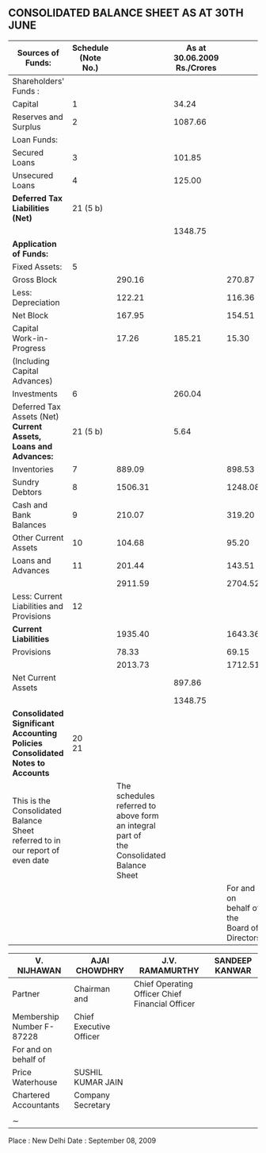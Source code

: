 ## CONSOLIDATED BALANCE SHEET AS AT 30TH JUNE

| Sources of Funds:                                                                            | Schedule<br>(Note No.) |                                                                                            | As at<br>30.06.2009<br>Rs./Crores |                                             | As at<br>30.06.2008<br>Rs./Crores |
|----------------------------------------------------------------------------------------------|------------------------|--------------------------------------------------------------------------------------------|-----------------------------------|---------------------------------------------|-----------------------------------|
| Shareholders' Funds :                                                                        |                        |                                                                                            |                                   |                                             |                                   |
| Capital                                                                                      | 1                      |                                                                                            | 34.24                             |                                             | 34.23                             |
| Reserves and Surplus                                                                         | 2                      |                                                                                            | 1087.66                           |                                             | 981.96                            |
| Loan Funds:                                                                                  |                        |                                                                                            |                                   |                                             |                                   |
| Secured Loans                                                                                | 3                      |                                                                                            | 101.85                            |                                             | 1.52                              |
| Unsecured Loans                                                                              | 4                      |                                                                                            | 125.00                            |                                             | 353.00                            |
| <b>Deferred Tax Liabilities (Net)</b>                                                        | 21 (5 b)               |                                                                                            |                                   |                                             | 6.72                              |
|                                                                                              |                        |                                                                                            | 1348.75                           |                                             | 1377.43                           |
| <b>Application of Funds:</b>                                                                 |                        |                                                                                            |                                   |                                             |                                   |
| Fixed Assets:                                                                                | 5                      |                                                                                            |                                   |                                             |                                   |
| Gross Block                                                                                  |                        | 290.16                                                                                     |                                   | 270.87                                      |                                   |
| Less: Depreciation                                                                           |                        | 122.21                                                                                     |                                   | 116.36                                      |                                   |
| Net Block                                                                                    |                        | 167.95                                                                                     |                                   | 154.51                                      |                                   |
| Capital Work-in-Progress                                                                     |                        | 17.26                                                                                      | 185.21                            | 15.30                                       | 169.81                            |
| (Including Capital Advances)                                                                 |                        |                                                                                            |                                   |                                             |                                   |
| Investments                                                                                  | 6                      |                                                                                            | 260.04                            |                                             | 215.61                            |
| Deferred Tax Assets (Net)<br><b>Current Assets, Loans and Advances:</b>                      | 21 (5 b)               |                                                                                            | 5.64                              |                                             |                                   |
| Inventories                                                                                  | 7                      | 889.09                                                                                     |                                   | 898.53                                      |                                   |
| Sundry Debtors                                                                               | 8                      | 1506.31                                                                                    |                                   | 1248.08                                     |                                   |
| Cash and Bank Balances                                                                       | 9                      | 210.07                                                                                     |                                   | 319.20                                      |                                   |
| Other Current Assets                                                                         | 10                     | 104.68                                                                                     |                                   | 95.20                                       |                                   |
| Loans and Advances                                                                           | 11                     | 201.44                                                                                     |                                   | 143.51                                      |                                   |
|                                                                                              |                        | 2911.59                                                                                    |                                   | 2704.52                                     |                                   |
| Less: Current Liabilities and Provisions                                                     | 12                     |                                                                                            |                                   |                                             |                                   |
| <b>Current Liabilities</b>                                                                   |                        | 1935.40                                                                                    |                                   | 1643.36                                     |                                   |
| Provisions                                                                                   |                        | 78.33                                                                                      |                                   | 69.15                                       |                                   |
|                                                                                              |                        | 2013.73                                                                                    |                                   | 1712.51                                     |                                   |
| Net Current Assets                                                                           |                        |                                                                                            | 897.86                            |                                             | 992.01                            |
|                                                                                              |                        |                                                                                            | 1348.75                           |                                             | 1377.43                           |
| <b>Consolidated Significant Accounting Policies</b><br><b>Consolidated Notes to Accounts</b> | 20<br>21               |                                                                                            |                                   |                                             |                                   |
| This is the Consolidated Balance Sheet<br>referred to in our report of even date             |                        | The schedules referred to above form an integral part of<br>the Consolidated Balance Sheet |                                   |                                             |                                   |
|                                                                                              |                        |                                                                                            |                                   | For and on behalf of the Board of Directors |                                   |

| V. NIJHAWAN               | AJAI CHOWDHRY           | J.V. RAMAMURTHY                                 | SANDEEP KANWAR |
|---------------------------|-------------------------|-------------------------------------------------|----------------|
| Partner                   | Chairman and            | Chief Operating Officer Chief Financial Officer |                |
| Membership Number F-87228 | Chief Executive Officer |                                                 |                |
| For and on behalf of      |                         |                                                 |                |
| Price Waterhouse          | SUSHIL KUMAR JAIN       |                                                 |                |
| Chartered Accountants     | Company Secretary       |                                                 |                |
|                           |                         |                                                 |                |
| $\sim$                    |                         |                                                 |                |

Place : New Delhi Date : September 08, 2009